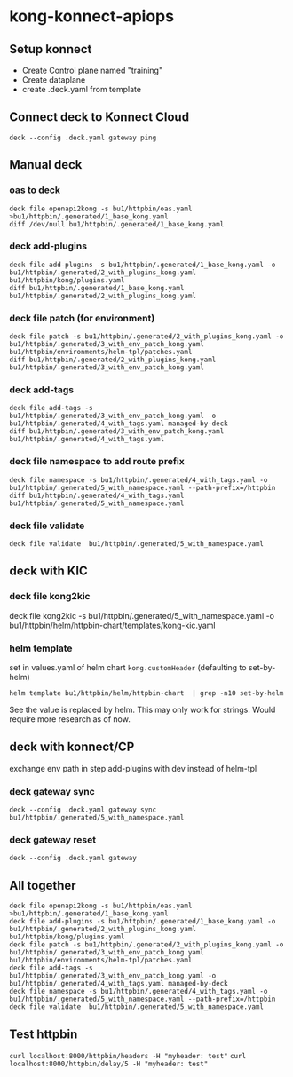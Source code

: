 # kong-konnect-apiops

## Setup konnect
* Create Control plane named "training"
* Create dataplane
* create .deck.yaml from template

## Connect deck to Konnect Cloud
```
deck --config .deck.yaml gateway ping
```

## Manual deck 

### oas to deck 
```
deck file openapi2kong -s bu1/httpbin/oas.yaml >bu1/httpbin/.generated/1_base_kong.yaml
diff /dev/null bu1/httpbin/.generated/1_base_kong.yaml 
```

### deck add-plugins

```
deck file add-plugins -s bu1/httpbin/.generated/1_base_kong.yaml -o bu1/httpbin/.generated/2_with_plugins_kong.yaml bu1/httpbin/kong/plugins.yaml
diff bu1/httpbin/.generated/1_base_kong.yaml bu1/httpbin/.generated/2_with_plugins_kong.yaml
```


### deck file patch (for environment)
```
deck file patch -s bu1/httpbin/.generated/2_with_plugins_kong.yaml -o bu1/httpbin/.generated/3_with_env_patch_kong.yaml bu1/httpbin/environments/helm-tpl/patches.yaml
diff bu1/httpbin/.generated/2_with_plugins_kong.yaml bu1/httpbin/.generated/3_with_env_patch_kong.yaml
```

### deck add-tags


```
deck file add-tags -s bu1/httpbin/.generated/3_with_env_patch_kong.yaml -o bu1/httpbin/.generated/4_with_tags.yaml managed-by-deck
diff bu1/httpbin/.generated/3_with_env_patch_kong.yaml bu1/httpbin/.generated/4_with_tags.yaml
```

### deck file namespace to add route prefix

```
deck file namespace -s bu1/httpbin/.generated/4_with_tags.yaml -o bu1/httpbin/.generated/5_with_namespace.yaml --path-prefix=/httpbin
diff bu1/httpbin/.generated/4_with_tags.yaml bu1/httpbin/.generated/5_with_namespace.yaml

```

### deck file validate

```
deck file validate  bu1/httpbin/.generated/5_with_namespace.yaml
```

## deck with KIC

### deck file kong2kic

deck file kong2kic -s bu1/httpbin/.generated/5_with_namespace.yaml -o bu1/httpbin/helm/httpbin-chart/templates/kong-kic.yaml

### helm template

set in values.yaml of helm chart `kong.customHeader` (defaulting to set-by-helm)

```
helm template bu1/httpbin/helm/httpbin-chart  | grep -n10 set-by-helm
```

See the value is replaced by helm. This may only work for strings. Would require more research as of now.

## deck with konnect/CP

exchange env path in step add-plugins with dev instead of helm-tpl

### deck gateway sync

```
deck --config .deck.yaml gateway sync  bu1/httpbin/.generated/5_with_namespace.yaml
```

### deck gateway reset 

```
deck --config .deck.yaml gateway
```

## All together

```
deck file openapi2kong -s bu1/httpbin/oas.yaml >bu1/httpbin/.generated/1_base_kong.yaml
deck file add-plugins -s bu1/httpbin/.generated/1_base_kong.yaml -o bu1/httpbin/.generated/2_with_plugins_kong.yaml bu1/httpbin/kong/plugins.yaml
deck file patch -s bu1/httpbin/.generated/2_with_plugins_kong.yaml -o bu1/httpbin/.generated/3_with_env_patch_kong.yaml bu1/httpbin/environments/helm-tpl/patches.yaml
deck file add-tags -s bu1/httpbin/.generated/3_with_env_patch_kong.yaml -o bu1/httpbin/.generated/4_with_tags.yaml managed-by-deck
deck file namespace -s bu1/httpbin/.generated/4_with_tags.yaml -o bu1/httpbin/.generated/5_with_namespace.yaml --path-prefix=/httpbin
deck file validate  bu1/httpbin/.generated/5_with_namespace.yaml
```
## Test httpbin

`curl localhost:8000/httpbin/headers -H "myheader: test"`
`curl localhost:8000/httpbin/delay/5 -H "myheader: test"`